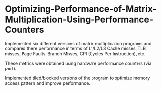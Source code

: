 # Optimizing-Performance-of-Matrix-Multiplication-Using-Performance-Counters

Implemented six different versions of matrix multiplication programs and compared there performance in terms of L1/L2/L3
Cache misses, TLB misses, Page Faults, Branch Misses, CPI (Cycles Per Instruction), etc.

These metrics were obtained using hardware performance counters (via perf).

Implemented tiled/blocked versions of the program to optimize memory access pattern and improve performance.
